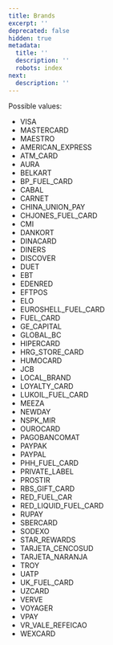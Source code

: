 ```yaml
---
title: Brands
excerpt: ''
deprecated: false
hidden: true
metadata:
  title: ''
  description: ''
  robots: index
next:
  description: ''
---
```

Possible values:

* VISA
* MASTERCARD
* MAESTRO
* AMERICAN\_EXPRESS
* ATM\_CARD
* AURA
* BELKART
* BP\_FUEL\_CARD
* CABAL
* CARNET
* CHINA\_UNION\_PAY
* CHJONES\_FUEL\_CARD
* CMI
* DANKORT
* DINACARD
* DINERS
* DISCOVER
* DUET
* EBT
* EDENRED
* EFTPOS
* ELO
* EUROSHELL\_FUEL\_CARD
* FUEL\_CARD
* GE\_CAPITAL
* GLOBAL\_BC
* HIPERCARD
* HRG\_STORE\_CARD
* HUMOCARD
* JCB
* LOCAL\_BRAND
* LOYALTY\_CARD
* LUKOIL\_FUEL\_CARD
* MEEZA
* NEWDAY
* NSPK\_MIR
* OUROCARD
* PAGOBANCOMAT
* PAYPAK
* PAYPAL
* PHH\_FUEL\_CARD
* PRIVATE\_LABEL
* PROSTIR
* RBS\_GIFT\_CARD
* RED\_FUEL\_CAR
* RED\_LIQUID\_FUEL\_CARD
* RUPAY
* SBERCARD
* SODEXO
* STAR\_REWARDS
* TARJETA\_CENCOSUD
* TARJETA\_NARANJA
* TROY
* UATP
* UK\_FUEL\_CARD
* UZCARD
* VERVE
* VOYAGER
* VPAY
* VR\_VALE\_REFEICAO
* WEXCARD
